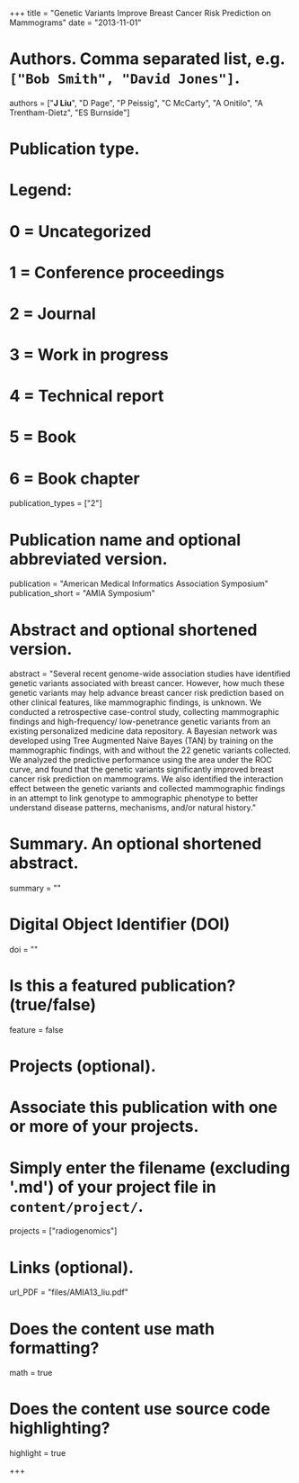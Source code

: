 +++
title = "Genetic Variants Improve Breast Cancer Risk Prediction on Mammograms"
date = "2013-11-01"

# Authors. Comma separated list, e.g. `["Bob Smith", "David Jones"]`.
authors = ["__J Liu__", "D Page", "P Peissig", "C McCarty", "A Onitilo", "A Trentham-Dietz", "ES Burnside"]

# Publication type.
# Legend:
# 0 = Uncategorized
# 1 = Conference proceedings
# 2 = Journal
# 3 = Work in progress
# 4 = Technical report
# 5 = Book
# 6 = Book chapter
publication_types = ["2"]

# Publication name and optional abbreviated version.
publication = "American Medical Informatics Association Symposium"
publication_short = "AMIA Symposium"

# Abstract and optional shortened version.
abstract = "Several recent genome-wide association studies have identified genetic variants associated with breast cancer. However, how much these genetic variants may help advance breast cancer risk prediction based on other clinical features, like mammographic findings, is unknown. We conducted a retrospective case-control study, collecting mammographic findings and high-frequency/ low-penetrance genetic variants from an existing personalized medicine data repository. A Bayesian network was developed using Tree Augmented Naive Bayes (TAN) by training on the mammographic findings, with and without the 22 genetic variants collected. We analyzed the predictive performance using the area under the ROC curve, and found that the genetic variants significantly improved breast cancer risk prediction on mammograms. We also identified the interaction effect between the genetic variants and collected mammographic findings in an attempt to link genotype to ammographic phenotype to better understand disease patterns, mechanisms, and/or natural history."

# Summary. An optional shortened abstract.
summary = ""

# Digital Object Identifier (DOI)
doi = ""

# Is this a featured publication? (true/false)
feature = false

# Projects (optional).
#   Associate this publication with one or more of your projects.
#   Simply enter the filename (excluding '.md') of your project file in `content/project/`.
projects = ["radiogenomics"]

# Links (optional).
url_PDF = "files/AMIA13_liu.pdf"

# Does the content use math formatting?
math = true

# Does the content use source code highlighting?
highlight = true

+++

